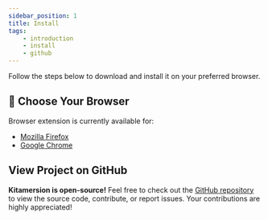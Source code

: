 ```yaml
---
sidebar_position: 1
title: Install
tags:
    - introduction
    - install
    - github
---
```


Follow the steps below to download and install it on your preferred browser.

## 🔧 Choose Your Browser

Browser extension is currently available for:

- [Mozilla Firefox](https://addons.mozilla.org/en-US/firefox/addon/kita-browser/)
- [Google Chrome](https://chromewebstore.google.com/detail/kita-browser/bfcnppooaljdcjdkcgdnlbggjoimlcgn)


## View Project on GitHub

**Kitamersion is open-source!** Feel free to check out the [GitHub repository](https://github.com/kitamersion) to view the source code, contribute, or report issues. Your contributions are highly appreciated!
